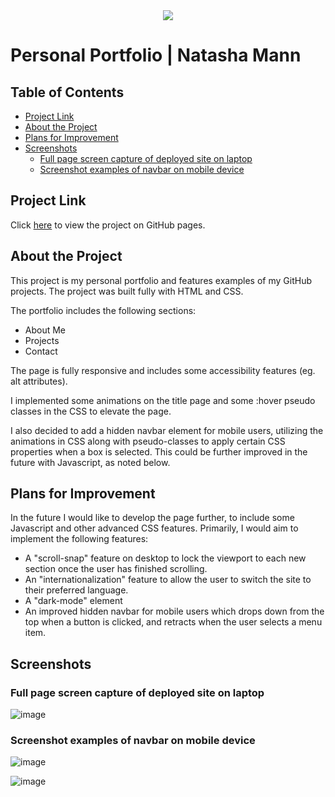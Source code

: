 <div style="text-align:center"><a href="https://natasha-mann.github.io/portfolio-page/"><img src="./assets/images/favicons/android-chrome-192x192.png"/></a></div>

<h1>Personal Portfolio | Natasha Mann</h1>

<h2> Table of Contents </h2>

- [Project Link](#project-link)
- [About the Project](#about-the-project)
- [Plans for Improvement](#plans-for-improvement)
- [Screenshots](#screenshots)
  - [Full page screen capture of deployed site on laptop](#full-page-screen-capture-of-deployed-site-on-laptop)
  - [Screenshot examples of navbar on mobile device](#screenshot-examples-of-navbar-on-mobile-device)

## Project Link

Click [here](https://natasha-mann.github.io/portfolio-page/) to view the project on GitHub pages.

## About the Project

This project is my personal portfolio and features examples of my GitHub projects. The project was built fully with HTML and CSS.

The portfolio includes the following sections:

- About Me
- Projects
- Contact

The page is fully responsive and includes some accessibility features (eg. alt attributes).

I implemented some animations on the title page and some :hover pseudo classes in the CSS to elevate the page.

I also decided to add a hidden navbar element for mobile users, utilizing the animations in CSS along with pseudo-classes to apply certain CSS properties when a box is selected. This could be further improved in the future with Javascript, as noted below.

## Plans for Improvement

In the future I would like to develop the page further, to include some Javascript and other advanced CSS features. Primarily, I would aim to implement the following features:

- A "scroll-snap" feature on desktop to lock the viewport to each new section once the user has finished scrolling.
- An "internationalization" feature to allow the user to switch the site to their preferred language.
- A "dark-mode" element
- An improved hidden navbar for mobile users which drops down from the top when a button is clicked, and retracts when the user selects a menu item.

## Screenshots

### Full page screen capture of deployed site on laptop

![image](./assets/images/fullscreen-screenshot.png)

### Screenshot examples of navbar on mobile device

![image](./assets/images/mobile-screenshot-1.jpg)

![image](assets/images/mobile-screenshot-2.jpg)
